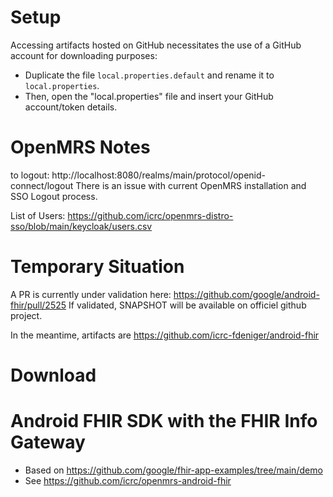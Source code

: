 # Setup

Accessing artifacts hosted on GitHub necessitates the use of a GitHub account for downloading purposes:

- Duplicate the file `local.properties.default` and rename it to `local.properties`.
- Then, open the "local.properties" file and insert your GitHub account/token details.

# OpenMRS Notes

to logout: http://localhost:8080/realms/main/protocol/openid-connect/logout
There is an issue with current OpenMRS installation and SSO Logout process.

List of Users: https://github.com/icrc/openmrs-distro-sso/blob/main/keycloak/users.csv



# Temporary Situation

A PR is currently under validation here:
https://github.com/google/android-fhir/pull/2525
If validated, SNAPSHOT will be available on officiel github project.

In the meantime, artifacts are https://github.com/icrc-fdeniger/android-fhir



# Download 


# Android FHIR SDK with the FHIR Info Gateway
- Based on  https://github.com/google/fhir-app-examples/tree/main/demo
- See https://github.com/icrc/openmrs-android-fhir
